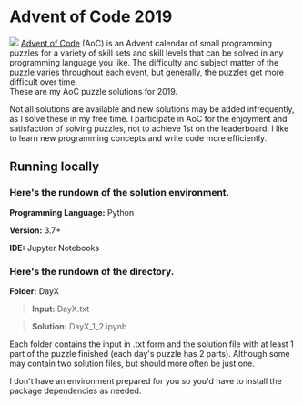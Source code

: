 # Advent of Code 2019

<img src="https://miro.medium.com/max/1200/1*XtCMwEXZe2VcH-jfcHwCBQ.jpeg">
<a href='https://adventofcode.com/'>Advent of Code</a> (AoC) is an Advent calendar of small programming puzzles for a variety of skill sets and skill levels that can be solved in any programming language you like. The difficulty and subject matter of the puzzle varies throughout each event, but generally, the puzzles get more difficult over time.
<br>
These are my AoC puzzle solutions for 2019. 

Not all solutions are available and new solutions may be added infrequently, as I solve these in my free time. I participate in AoC for the enjoyment and satisfaction of solving puzzles, not to achieve 1st on the leaderboard. I like to learn new programming concepts and write code more efficiently.

## Running locally

### Here's the rundown of the solution environment.

**Programming Language:** Python

**Version:** 3.7+

**IDE:** Jupyter Notebooks


### Here's the rundown of the directory.

**Folder:** DayX

 >**Input:** DayX.txt

 >**Solution:** DayX_1_2.ipynb

Each folder contains the input in .txt form and the solution file with at least 1 part of the puzzle finished (each day's puzzle has 2 parts).
Although some may contain two solution files, but should more often be just one.

I don't have an environment prepared for you so you'd have to install the package dependencies as needed.
